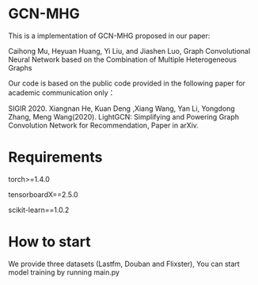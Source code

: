 # GCN-MHG
This is a implementation of GCN-MHG proposed in our paper:

Caihong Mu, Heyuan Huang, Yi Liu, and Jiashen Luo, Graph Convolutional Neural Network based on the Combination of Multiple Heterogeneous Graphs

Our code is based on the public code provided in the following paper for academic communication only：

SIGIR 2020. Xiangnan He, Kuan Deng ,Xiang Wang, Yan Li, Yongdong Zhang, Meng Wang(2020). LightGCN: Simplifying and Powering Graph Convolution Network for Recommendation, Paper in arXiv.

# Requirements

torch>=1.4.0

tensorboardX==2.5.0

scikit-learn==1.0.2

# How to start
We provide three datasets (Lastfm, Douban and Flixster), You can start model training by running main.py
